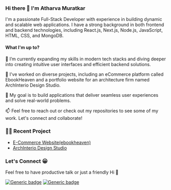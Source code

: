 ### Hi there 👋 I'm Atharva Muratkar

I'm a passionate Full-Stack Developer with experience in building dynamic and scalable web applications. I have a strong background in both frontend and backend technologies, including React.js, Next.js, Node.js, JavaScript, HTML, CSS, and MongoDB.



#### What I'm up to?

🌱 I’m currently expanding my skills in modern tech stacks and diving deeper into creating intuitive user interfaces and efficient backend solutions.

💼 I've worked on diverse projects, including an eCommerce platform called EbookHeaven and a portfolio website for an architecture firm named ArchInterio Design Studio.

🚀 My goal is to build applications that deliver seamless user experiences and solve real-world problems.

📫 Feel free to reach out or check out my repositories to see some of my work. Let's connect and collaborate!

### 👷‍♂️ Recent Project

- [E-Commerce Website(ebookheaven)](https://github.com/Atharva-14/ecommerce-site)
- [ArchInterio Design Studio](https://github.com/Atharva-14/archinterio-design-studio)

### Let's Connect 😀

Feel free to have productive talk or just a friendly Hi 👋

[![Generic badge](https://img.shields.io/badge/Linkedin-blue.svg?style=for-the-badge)](https://www.linkedin.com/in/Atharva-Muratkar/)
[![Generic badge](https://img.shields.io/badge/Twitter-blue.svg?style=for-the-badge)](https://twitter.com/Atharva9422?s=09)





